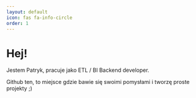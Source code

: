 ```yaml
---
layout: default
icon: fas fa-info-circle
order: 1
---
```


# Hej!

Jestem Patryk, pracuje jako ETL / BI Backend developer.

Github ten, to miejsce gdzie bawie się swoimi pomysłami i tworzę proste projekty ;)
